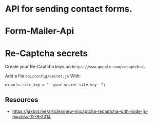 # API for sending contact forms.
# Form-Mailer-Api

# Re-Captcha secrets

Create your Re-Captcha keys on `https://www.google.com/recaptcha/`.

Add a file `api/config/secret.js` With:

    exports.site_key = "--your-secret-site-key--";


## Resources

- https://jaxbot.me/articles/new-nocaptcha-recaptcha-with-node-js-express-12-9-2014

